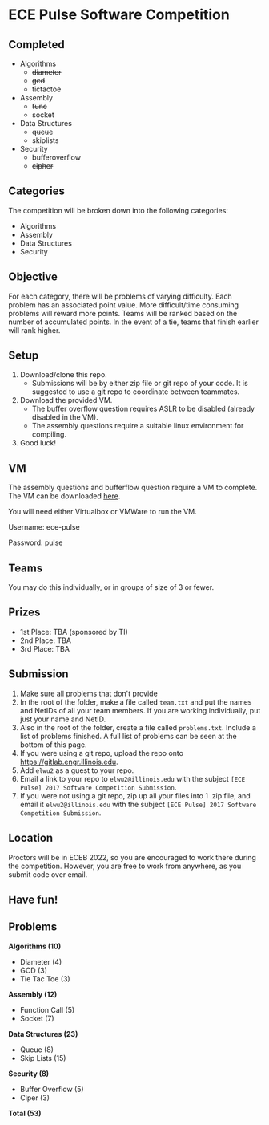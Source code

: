 # ECE Pulse Software Competition

## Completed
  * Algorithms
    * ~~diameter~~
    * ~~gcd~~
    * tictactoe
  * Assembly
    * ~~func~~
    * socket
  * Data Structures
    * ~~queue~~
    * skiplists
  * Security
    * bufferoverflow
    * ~~cipher~~

## Categories

The competition will be broken down into the following categories: 

  * Algorithms
  * Assembly
  * Data Structures
  * Security

## Objective

For each category, there will be problems of varying difficulty. Each problem has an associated point value. More difficult/time consuming problems will reward more points.
Teams will be ranked based on the number of accumulated points. In the event of a tie, teams that finish earlier will rank higher.

## Setup
1. Download/clone this repo.
    - Submissions will be by either zip file or git repo of your code. It is suggested to use a git repo to coordinate between teammates.
2. Download the provided VM.
    - The buffer overflow question requires ASLR to be disabled (already disabled in the VM).
    - The assembly questions require a suitable linux environment for compiling.
3. Good luck!

## VM

The assembly questions and bufferflow question require a VM to complete. The VM can be downloaded [here](https://uofi.box.com/v/pulse-vm).

You will need either Virtualbox or VMWare to run the VM.

Username: ece-pulse

Password: pulse

## Teams

You may do this individually, or in groups of size of 3 or fewer.

## Prizes

* 1st Place: TBA (sponsored by TI)
* 2nd Place: TBA
* 3rd Place: TBA

## Submission

  1. Make sure all problems that don't provide 
  2. In the root of the folder, make a file called `team.txt` and put the names and NetIDs of all your team members. If you are working individually, put just your name and NetID. 
  3. Also in the root of the folder, create a file called `problems.txt`. Include a list of problems finished. A full list of problems can be seen at the bottom of this page.
  4. If you were using a git repo, upload the repo onto https://gitlab.engr.illinois.edu.
  5. Add `elwu2` as a guest to your repo.
  6. Email a link to your repo to `elwu2@illinois.edu` with the subject `[ECE Pulse] 2017 Software Competition Submission`.
  7. If you were not using a git repo, zip up all your files into 1 .zip file, and email it `elwu2@illinois.edu` with the subject `[ECE Pulse] 2017 Software Competition Submission`. 

## Location

Proctors will be in ECEB 2022, so you are encouraged to work there during the competition. However, you are free to work from anywhere, as you submit code over email. 

## Have fun!

## Problems
**Algorithms (10)**
* Diameter (4)
* GCD (3)
* Tie Tac Toe (3)

**Assembly (12)**
* Function Call (5)
* Socket (7)

**Data Structures (23)**
* Queue (8)
* Skip Lists (15)

**Security (8)**
* Buffer Overflow (5)
* Ciper (3)

**Total (53)**